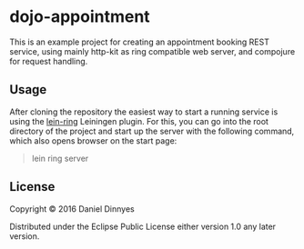 # dojo-appointment

This is an example project for creating an appointment booking REST
service, using mainly http-kit as ring compatible web server, and
compojure for request handling.

## Usage

After cloning the repository the easiest way to start a running service is
using the [lein-ring](https://github.com/weavejester/lein-ring) Leiningen
plugin. For this, you can go into the root directory of the project and start
up the server with the following command, which also opens browser on the start
page:

> lein ring server

## License

Copyright © 2016 Daniel Dinnyes

Distributed under the Eclipse Public License either version 1.0 any later version.
